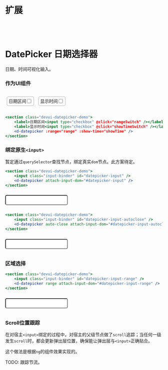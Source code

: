 <style lang="scss">
.devui-datepicker-demo {
    margin: 10px 0px;
    padding: 10px 0px;

    label {
        border: 1px solid #aaa;
        padding: 0px 5px;
        height: 2em;
        line-height: 2em;
        display: inline-block;
        margin: 5px;
        font-size: 14px;
        border-radius: 5px;
        user-select: none;
        cursor: pointer;

        input[type=checkbox] {
            transform: translateY(1px);
            margin-left: 3px;
        }
    }

    .input-binder {
        width: 200px;
        padding: 5px;
        font-size: 16px;
        border-radius: 5px;
    }
}
</style>

<script lang="ts">
import { defineComponent, ref } from 'vue'
export default defineComponent({
  setup() {
    const range = ref<boolean>(false)
    const rangeSwitch = () => range.value = !range.value

    const showTime = ref<boolean>(false)
    const showTimeSwitch = () => showTime.value = !showTime.value

    return {
      range,
      rangeSwitch,
      showTime,
      showTimeSwitch,
    }
  }
})
</script>

# 扩展

<div style="margin:100px;">
    <d-stick-slider />
</div>


# DatePicker 日期选择器

日期、时间可视化输入。

### 作为UI组件

<section class="devui-datepicker-demo">
    <label>日期区间<input type="checkbox" @click="rangeSwitch" /></label>
    <label>显示时间<input type="checkbox" @click="showTimeSwitch" /></label>
    <d-datepicker :range="range" :show-time="showTime" />
</section>

```jsx
<section class="devui-datepicker-demo">
    <label>日期区间<input type="checkbox" @click="rangeSwitch" /></label>
    <label>显示时间<input type="checkbox" @click="showTimeSwitch" /></label>
    <d-datepicker :range="range" :show-time="showTime" />
</section>
```

### 绑定原生`<input>`

暂定通过`querySelector`查找节点，绑定真实`dom`节点。此方案待定。

```jsx
<section class="devui-datepicker-demo">
    <input class="input-binder" id="datepicker-input" />
    <d-datepicker attach-input-dom="#datepicker-input" />
</section>
```

<section class="devui-datepicker-demo">
    <input class="input-binder" id="datepicker-input" />
    <d-datepicker attach-input-dom="#datepicker-input" />
</section>

```jsx
<section class="devui-datepicker-demo">
    <input class="input-binder" id="datepicker-input-autoclose" />
    <d-datepicker auto-close attach-input-dom="#datepicker-input-autoclose" />
</section>
```

<section class="devui-datepicker-demo">
    <input class="input-binder" id="datepicker-input-autoclose" />
    <d-datepicker auto-close attach-input-dom="#datepicker-input-autoclose" />
</section>

### 区域选择

```jsx
<section class="devui-datepicker-demo">
    <input class="input-binder" id="datepicker-input-range" />
    <d-datepicker range attach-input-dom="#datepicker-input-range" />
</section>
```

<section class="devui-datepicker-demo">
    <input class="input-binder" id="datepicker-input-range" />
    <d-datepicker range attach-input-dom="#datepicker-input-range" />
</section>


### Scroll位置跟踪

在对宿主`<input>`绑定的过程中，对宿主的父级节点做了`scroll`追踪；当任何一级发生`scroll`时，都会更新弹出层位置，确保能让弹出层与`<input>`正确贴合。

这个做法是根据`ng`的组件效果实现的。

TODO: 跟踪节流。


